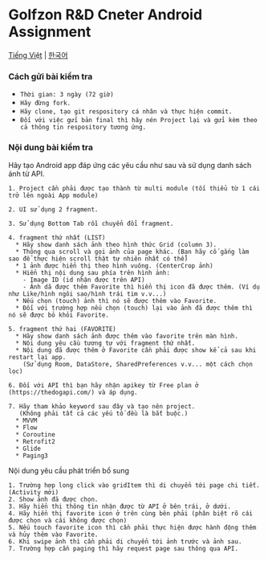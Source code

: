# Golfzon R&D Cneter Android Assignment

[Tiếng Việt](README.md) | [한국어](README-ko.md)

### Cách gửi bài kiểm tra
- `Thời gian: 3 ngày (72 giờ)`
- `Hãy đừng fork.`
- `Hãy clone, tạo git respository cá nhân và thực hiện commit.`
- `Đối với việc gửi bản final thì hãy nén Project lại và gửi kèm theo cả thông tin respository tương ứng.`



### Nội dung bài kiểm tra

Hãy tạo Android app đáp ứng các yêu cầu như sau và sử dụng danh sách ảnh từ API.

```
1. Project cần phải được tạo thành từ multi module (tối thiểu từ 1 cái trở lên ngoài App module)

2. UI sử dụng 2 fragment.

3. Sử dụng Bottom Tab rồi chuyển đổi fragment.

4. fragment thứ nhất (LIST)
  * Hãy show danh sách ảnh theo hình thức Grid (column 3).
  * Thông qua scroll và gọi ảnh của page khác. (Bạn hãy cố gắng làm sao để thực hiện scroll thật tự nhiên nhất có thể)
  * 1 ảnh được hiển thị theo hình vuông. (CenterCrop ảnh) 
  * Hiển thị nội dung sau phía trên hình ảnh:
    - Image ID (id nhận được trên API)
    - Ảnh dã được thêm Favorite thì hiển thị icon đã được thêm. (Ví dụ như Like/hình ngôi sao/hình trái tim v.v...)
  * Nếu chọn (touch) ảnh thì nó sẽ được thêm vào Favorite.
  * Đối với trường hợp nếu chọn (touch) lại vào ảnh đã được thêm thì nó sẽ được bỏ khỏi Favorite.

5. fragment thứ hai (FAVORITE)
  * Hãy show danh sách ảnh được thêm vào favorite trên màn hình.
  * Nội dung yêu cầu tương tự với fragment thứ nhất.
  * Nội dung đã được thêm ở Favorite cần phải được show kể cả sau khi restart lại app.
    (Sử dụng Room, DataStore, SharedPreferences v.v... một cách chọn lọc)

6. Đối với API thì bạn hãy nhận apikey từ Free plan ở (https://thedogapi.com/) và áp dụng.

7. Hãy tham khảo keyword sau đây và tạo nên project.
   (Không phải tất cả các yếu tố đều là bắt buộc.)
  * MVVM
  * Flow
  * Coroutine
  * Retrofit2
  * Glide
  * Paging3
```

Nội dung yêu cầu phát triển bổ sung

```
1. Trường hợp long click vào gridItem thì di chuyển tới page chi tiết. (Activity mới)
2. Show ảnh đã được chọn.
3. Hãy hiển thị thông tin nhận được từ API ở bên trái, ở dưới.
4. Hãy hiển thị favorite icon ở trên cùng bên phải (phân biệt rõ cái được chọn và cái không được chọn)
5. Nếu touch favorite icon thì cần phải thực hiện được hành động thêm và hủy thêm vào Favorite.
6. Khi swipe ảnh thì cần phải di chuyển tới ảnh trước và ảnh sau.
7. Trường hợp cần paging thì hãy request page sau thông qua API.
```

